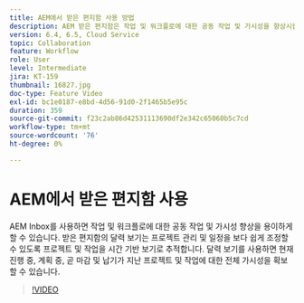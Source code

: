 ```yaml
---
title: AEM에서 받은 편지함 사용 방법
description: AEM 받은 편지함은 작업 및 워크플로에 대한 공동 작업 및 가시성을 향상시킵니다.
version: 6.4, 6.5, Cloud Service
topic: Collaboration
feature: Workflow
role: User
level: Intermediate
jira: KT-159
thumbnail: 16827.jpg
doc-type: Feature Video
exl-id: bc1e0187-e8bd-4d56-91d0-2f1465b5e95c
duration: 359
source-git-commit: f23c2ab86d42531113690df2e342c65060b5c7cd
workflow-type: tm+mt
source-wordcount: '76'
ht-degree: 0%

---
```


# AEM에서 받은 편지함 사용

AEM Inbox를 사용하면 작업 및 워크플로에 대한 공동 작업 및 가시성 향상을 용이하게 할 수 있습니다. 받은 편지함의 달력 보기는 프로젝트 관리 및 일정을 보다 쉽게 조정할 수 있도록 프로젝트 및 작업을 시간 기반 보기로 추적합니다. 달력 보기를 사용하면 현재 진행 중, 계획 중, 곧 마감 및 납기가 지난 프로젝트 및 작업에 대한 전체 가시성을 확보할 수 있습니다.

>[!VIDEO](https://video.tv.adobe.com/v/16827?quality=12&learn=on)
